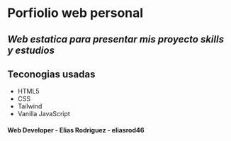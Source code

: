 # Porfiolio web personal

## _Web estatica para presentar mis proyecto skills y estudios_

## Teconogias usadas

- HTML5
- CSS
- Tailwind
- Vanilla JavaScript

#### Web Developer - Elias Rodriguez - eliasrod46
